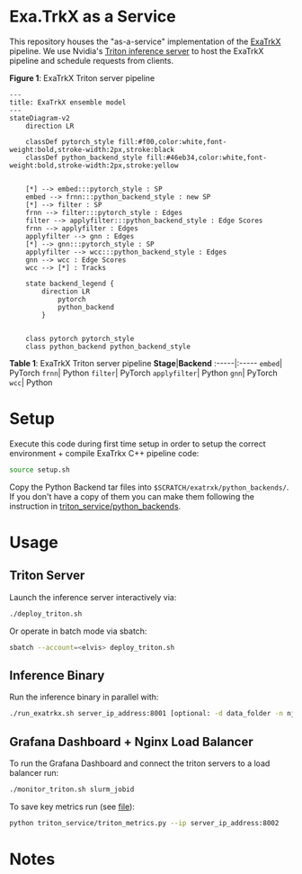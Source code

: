 # Exa.TrkX as a Service

This repository houses the "as-a-service" implementation of the [ExaTrkX](https://arxiv.org/abs/2103.06995) pipeline. We use Nvidia's [Triton inference server](https://github.com/triton-inference-server) to host the ExaTrkX pipeline and schedule requests from clients.

**Figure 1**: ExaTrkX Triton server pipeline

```mermaid
---
title: ExaTrkX ensemble model
---
stateDiagram-v2
    direction LR
    
    classDef pytorch_style fill:#f00,color:white,font-weight:bold,stroke-width:2px,stroke:black
    classDef python_backend_style fill:#46eb34,color:white,font-weight:bold,stroke-width:2px,stroke:yellow
    

    [*] --> embed:::pytorch_style : SP
    embed --> frnn:::python_backend_style : new SP
    [*] --> filter : SP
    frnn --> filter:::pytorch_style : Edges
    filter --> applyfilter:::python_backend_style : Edge Scores
    frnn --> applyfilter : Edges
    applyfilter --> gnn : Edges
    [*] --> gnn:::pytorch_style : SP
    applyfilter --> wcc:::python_backend_style : Edges
    gnn --> wcc : Edge Scores
    wcc --> [*] : Tracks

    state backend_legend {
        direction LR
            pytorch
            python_backend
        }
    

    class pytorch pytorch_style
    class python_backend python_backend_style
```

**Table 1**: ExaTrkX Triton server pipeline
**Stage**|**Backend**
:-----|:-----
`embed`| PyTorch
`frnn`| Python
`filter`| PyTorch
`applyfilter`| Python
`gnn`| PyTorch
`wcc`| Python


# Setup

Execute this code during first time setup in order to setup the correct environment + compile ExaTrkx C++ pipeline code:
```bash
source setup.sh
```

Copy the Python Backend tar files into `$SCRATCH/exatrxk/python_backends/`. If you don't have a copy of them you can make them following the instruction in [triton_service/python_backends](triton_service/python_backends/README.md#python-backends).

# Usage 

## Triton Server
Launch the inference server interactively via:
```bash
./deploy_triton.sh
```

Or operate in batch mode via sbatch:
```bash
sbatch --account=<elvis> deploy_triton.sh
```

## Inference Binary
Run the inference binary in parallel with:
```bash
./run_exatrkx.sh server_ip_address:8001 [optional: -d data_folder -n njobs -j cpu_threads_per_job -q/--quiet]
```

## Grafana Dashboard + Nginx Load Balancer
To run the Grafana Dashboard and connect the triton servers to a load balancer run:
```bash
./monitor_triton.sh slurm_jobid
```

To save key metrics run (see [file](triton_service/triton_metrics.py)):
```bash
python triton_service/triton_metrics.py --ip server_ip_address:8002
```

# Notes
